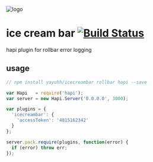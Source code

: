 ![logo](https://raw.githubusercontent.com/yayuhh/icecreambar/master/logo.png)

# ice cream bar [![Build Status](https://travis-ci.org/yayuhh/icecreambar.svg?branch=master)](https://travis-ci.org/yayuhh/icecreambar)
hapi plugin for rollbar error logging

## usage
```javascript
// npm install yayuhh/icecreambar rollbar hapi --save

var Hapi   = require('hapi');
var server = new Hapi.Server('0.0.0.0', 3000);

var plugins = {
  'icecreambar': {
    'accessToken': '4815162342'
  }
};

server.pack.require(plugins, function(error) {
  if (error) throw err;
});
```
